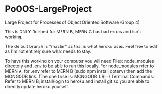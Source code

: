 # PoOOS-LargeProject
Large Project for Processes of Object Oriented Software (Group 4)

This is ONLY finished for MERN B, MERN C has had errors and isn't working.

The default branch is "master" as that is what heroku uses. Feel free to edit as I'm not entirely sure what needs to stay.

To have this working on your computer you will need
Files: node_modules directory and .env to be able to run this locally. For node_modules refer to MERN A, for .env refer to MERN B (sudo npm install dotenv) then add the MONGODB link. (The one I use is: MONGODB_URI=<look in Database section in Discord>)
Terminal Commands: Refer to MERN B; install/login to heroku and install git so you are able to directly update heroku yourself.

